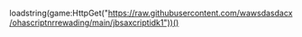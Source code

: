 
loadstring(game:HttpGet("https://raw.githubusercontent.com/wawsdasdacx/ohascriptnrrewading/main/jbsaxcriptidk1"))()
